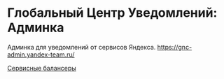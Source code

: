# Глобальный Центр Уведомлений: Админка

Админка для уведомлений от сервисов Яндекса.
https://gnc-admin.yandex-team.ru/

[Сервисные балансеры][balancers]

[balancers]: https://nanny.yandex-team.ru/ui/#/awacs/namespaces/list/gnc-admin.yandex-team.ru/show/
